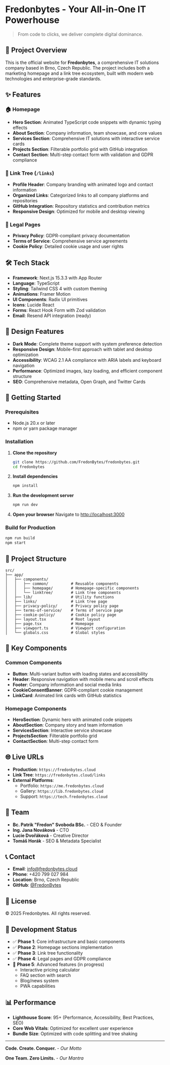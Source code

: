# Fredonbytes - Your All-in-One IT Powerhouse

> From code to clicks, we deliver complete digital dominance.

## 🚀 Project Overview

This is the official website for **Fredonbytes**, a comprehensive IT solutions company based in Brno, Czech Republic. The project includes both a marketing homepage and a link tree ecosystem, built with modern web technologies and enterprise-grade standards.

## ✨ Features

### 🏠 Homepage
- **Hero Section**: Animated TypeScript code snippets with dynamic typing effects
- **About Section**: Company information, team showcase, and core values
- **Services Section**: Comprehensive IT solutions with interactive service cards
- **Projects Section**: Filterable portfolio grid with GitHub integration
- **Contact Section**: Multi-step contact form with validation and GDPR compliance

### 🔗 Link Tree (`/links`)
- **Profile Header**: Company branding with animated logo and contact information
- **Organized Links**: Categorized links to all company platforms and repositories
- **GitHub Integration**: Repository statistics and contribution metrics
- **Responsive Design**: Optimized for mobile and desktop viewing

### 📄 Legal Pages
- **Privacy Policy**: GDPR-compliant privacy documentation
- **Terms of Service**: Comprehensive service agreements
- **Cookie Policy**: Detailed cookie usage and user rights

## 🛠 Tech Stack

- **Framework**: Next.js 15.3.3 with App Router
- **Language**: TypeScript
- **Styling**: Tailwind CSS 4 with custom theming
- **Animations**: Framer Motion
- **UI Components**: Radix UI primitives
- **Icons**: Lucide React
- **Forms**: React Hook Form with Zod validation
- **Email**: Resend API integration (ready)

## 🎨 Design Features

- **Dark Mode**: Complete theme support with system preference detection
- **Responsive Design**: Mobile-first approach with tablet and desktop optimization
- **Accessibility**: WCAG 2.1 AA compliance with ARIA labels and keyboard navigation
- **Performance**: Optimized images, lazy loading, and efficient component structure
- **SEO**: Comprehensive metadata, Open Graph, and Twitter Cards

## 🚀 Getting Started

### Prerequisites
- Node.js 20.x or later
- npm or yarn package manager

### Installation

1. **Clone the repository**
   ```bash
   git clone https://github.com/FredonBytes/fredonbytes.git
   cd fredonbytes
   ```

2. **Install dependencies**
   ```bash
   npm install
   ```

3. **Run the development server**
   ```bash
   npm run dev
   ```

4. **Open your browser**
   Navigate to [http://localhost:3000](http://localhost:3000)

### Build for Production

```bash
npm run build
npm start
```

## 📁 Project Structure

```
src/
├── app/
│   ├── components/
│   │   ├── common/          # Reusable components
│   │   ├── homepage/        # Homepage-specific components
│   │   └── linktree/        # Link tree components
│   ├── lib/                 # Utility functions
│   ├── links/               # Link tree page
│   ├── privacy-policy/      # Privacy policy page
│   ├── terms-of-service/    # Terms of service page
│   ├── cookie-policy/       # Cookie policy page
│   ├── layout.tsx           # Root layout
│   ├── page.tsx             # Homepage
│   ├── viewport.ts          # Viewport configuration
│   └── globals.css          # Global styles
```

## 🎯 Key Components

### Common Components
- **Button**: Multi-variant button with loading states and accessibility
- **Header**: Responsive navigation with mobile menu and scroll effects
- **Footer**: Company information and social media links
- **CookieConsentBanner**: GDPR-compliant cookie management
- **LinkCard**: Animated link cards with GitHub statistics

### Homepage Components
- **HeroSection**: Dynamic hero with animated code snippets
- **AboutSection**: Company story and team information
- **ServicesSection**: Interactive service showcase
- **ProjectsSection**: Filterable portfolio grid
- **ContactSection**: Multi-step contact form

## 🌐 Live URLs

- **Production**: `https://fredonbytes.cloud`
- **Link Tree**: `https://fredonbytes.cloud/links`
- **External Platforms**:
  - Portfolio: `https://me.fredonbytes.cloud`
  - Gallery: `https://lib.fredonbytes.cloud`
  - Support: `https://tech.fredonbytes.cloud`

## 👥 Team

- **Bc. Patrik "Fredon" Svoboda BSc.** - CEO & Founder
- **Ing. Jana Nováková** - CTO
- **Lucie Dvořáková** - Creative Director
- **Tomáš Horák** - SEO & Metadata Specialist

## 📞 Contact

- **Email**: info@fredonbytes.cloud
- **Phone**: +420 799 027 984
- **Location**: Brno, Czech Republic
- **GitHub**: [@FredonBytes](https://github.com/FredonBytes)

## 📝 License

© 2025 Fredonbytes. All rights reserved.

## 🚧 Development Status

- ✅ **Phase 1**: Core infrastructure and basic components
- ✅ **Phase 2**: Homepage sections implementation
- ✅ **Phase 3**: Link tree functionality
- ✅ **Phase 4**: Legal pages and GDPR compliance
- 🔄 **Phase 5**: Advanced features (in progress)
  - Interactive pricing calculator
  - FAQ section with search
  - Blog/news system
  - PWA capabilities

## 📊 Performance

- **Lighthouse Score**: 95+ (Performance, Accessibility, Best Practices, SEO)
- **Core Web Vitals**: Optimized for excellent user experience
- **Bundle Size**: Optimized with code splitting and tree shaking

---

**Code. Create. Conquer.** - *Our Motto*

**One Team. Zero Limits.** - *Our Mantra*
